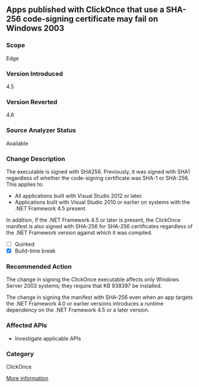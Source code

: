 ## Apps published with ClickOnce that use a SHA-256 code-signing certificate may fail on Windows 2003

### Scope
Edge

### Version Introduced
4.5

### Version Reverted
4.6

### Source Analyzer Status
Available

### Change Description
The executable is signed with SHA256. Previously, it was signed with SHA1 regardless of whether the code-signing certificate was SHA-1 or SHA-256. This applies to: 

- All applications built with Visual Studio 2012 or later. 
- Applications built with Visual Studio 2010 or earlier on systems with the .NET Framework 4.5 present. 

In addition, if the .NET Framework 4.5 or later is present, the ClickOnce manifest is also signed with SHA-256 for SHA-256 certificates regardless of the .NET Framework version against which it was compiled. 

- [ ] Quirked
- [x] Build-time break

### Recommended Action
The change in signing the ClickOnce executable affects only Windows Server 2003 systems; they require that KB 938397 be installed. 

The change in signing the manifest with SHA-256 even when an app targets the .NET Framework 4.0 or earlier versions introduces a runtime dependency on the .NET Framework 4.5 or a later version.

### Affected APIs
* Investigate applicable APIs

### Category
ClickOnce

[More information](https://msdn.microsoft.com/en-us/library/hh367887(v=vs.110).aspx#ClickOnce)

<!--
    ### Notes
    Only affects WinServer 2003; there is a KB to address it.  Could flag it if we detect click-once being used (especially if it has a SHA-1 code-signing cert)
-->

<!-- breaking change id: 63 -->
